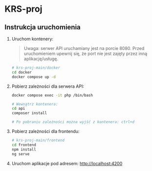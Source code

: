 # KRS-proj

## Instrukcja uruchomienia

1. Uruchom kontenery:

    > Uwaga: serwer API uruchamiany jest na porcie 8080. Przed uruchomieniem upewnij się, że port nie jest zajęty przez inną aplikację/usługę.

    ```bash
    # krs-proj-main/docker
    cd docker
    docker compose up -d
    ```

2. Pobierz zależności dla serwera API:

    ```bash
    docker compose exec -it php /bin/bash

    # Wewnątrz kontenera:
    cd api
    composer install

    # Po pobraniu zależności można wyjść z kontenera: ctrl+d
    ```

3. Pobierz zależności dla frontendu:

    ```bash
    # krs-proj-main/frontend
    cd frontend
    npm install
    ng serve
    ```

4. Uruchom aplikacje pod adresem: <http://localhost:4200>
